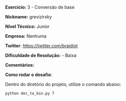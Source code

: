 **Exercicio:** 3 - Conversão de base

**Nickname:** grevizirsky

**Nível Técnico:** Junior

**Empresa:** Nenhuma

**Twitter**: https://twitter.com/braidiot

**Dificuldade de Resolução:** - Baixa

**Comentários:**

**Como rodar o desafio**:

Dentro do diretório do projeto, utilize o comando abaixo:

```bash
python dec_to_bin.py 7
```
